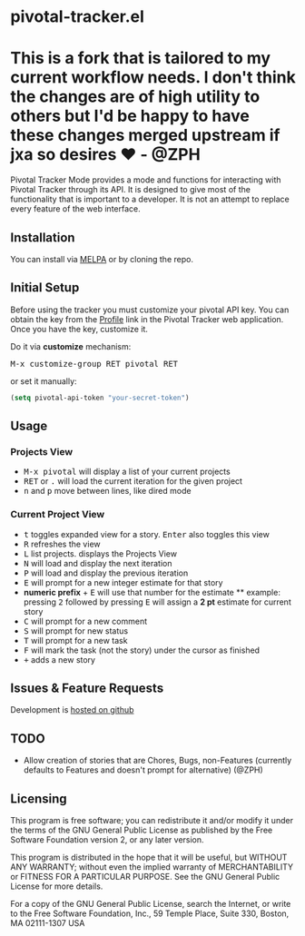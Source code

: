 # pivotal-tracker.el

# This is a fork that is tailored to my current workflow needs. I don't think the changes are of high utility to others but I'd be happy to have these changes merged upstream if jxa so desires :heart: - @ZPH

Pivotal Tracker Mode provides a mode and functions for interacting with Pivotal Tracker through its API.
It is designed to give most of the functionality that is important to a developer.
It is not an attempt to replace every feature of the web interface.

## Installation

You can install via [MELPA](http://melpa.milkbox.net/#/pivotal-tracker) or by cloning the repo.

## Initial Setup

Before using the tracker you must customize your pivotal API key. You can
obtain the key from the [Profile](https://www.pivotaltracker.com/profile)
link in the Pivotal Tracker web application. Once you have the key, customize it.

Do it via **customize** mechanism:

<kbd>M-x customize-group RET pivotal RET</kbd>

or set it manually:

```el
(setq pivotal-api-token "your-secret-token")
```

## Usage

### Projects View

* <kbd>M-x pivotal</kbd> will display a list of your current projects
* <kbd>RET</kbd> or <kbd>.</kbd> will load the current iteration for the given project
* <kbd>n</kbd> and <kbd>p</kbd> move between lines, like dired mode

### Current Project View

* <kbd>t</kbd> toggles expanded view for a story. <kbd>Enter</kbd> also toggles this view
* <kbd>R</kbd> refreshes the view
* <kbd>L</kbd> list projects. displays the Projects View
* <kbd>N</kbd> will load and display the next iteration
* <kbd>P</kbd> will load and display the previous iteration
* <kbd>E</kbd> will prompt for a new integer estimate for that story
* **numeric prefix** + <kbd>E</kbd> will use that number for the estimate
**  example: pressing <kbd>2</kbd> followed by pressing <kbd>E</kbd> will assign a **2 pt** estimate for current story
* <kbd>C</kbd> will prompt for a new comment
* <kbd>S</kbd> will prompt for new status
* <kbd>T</kbd> will prompt for a new task
* <kbd>F</kbd> will mark the task (not the story) under the cursor as finished
* <kbd>+</kbd> adds a new story

## Issues & Feature Requests

Development is [hosted on github](https://github.com/jxa/pivotal-tracker)

## TODO

- Allow creation of stories that are Chores, Bugs, non-Features (currently defaults to Features and doesn't prompt for alternative) (@ZPH)


## Licensing

This program is free software; you can redistribute it and/or
modify it under the terms of the GNU General Public License as
published by the Free Software Foundation version 2, or any later version.

This program is distributed in the hope that it will be useful, but
WITHOUT ANY WARRANTY; without even the implied warranty of
MERCHANTABILITY or FITNESS FOR A PARTICULAR PURPOSE.  See the GNU
General Public License for more details.

For a copy of the GNU General Public License, search the Internet,
or write to the Free Software Foundation, Inc., 59 Temple Place,
Suite 330, Boston, MA 02111-1307 USA
